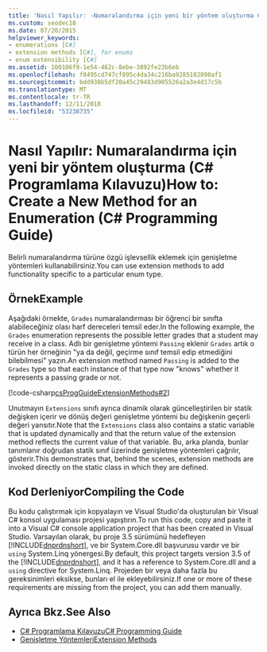 ```yaml
---
title: 'Nasıl Yapılır: -Numaralandırma için yeni bir yöntem oluşturma C# Programlama Kılavuzu'
ms.custom: seodec18
ms.date: 07/20/2015
helpviewer_keywords:
- enumerations [C#]
- extension methods [C#], for enums
- enum extensibility [C#]
ms.assetid: 100106f9-1e54-462c-8ebe-3892fe23b6eb
ms.openlocfilehash: f8495cd747cf895c4da34c216ba9285182890af1
ms.sourcegitcommit: bdd930b5df20a45c29483d905526a2a3e4d17c5b
ms.translationtype: MT
ms.contentlocale: tr-TR
ms.lasthandoff: 12/11/2018
ms.locfileid: "53238735"
---
```

# <a name="how-to-create-a-new-method-for-an-enumeration-c-programming-guide"></a><span data-ttu-id="a84a7-102">Nasıl Yapılır: Numaralandırma için yeni bir yöntem oluşturma (C# Programlama Kılavuzu)</span><span class="sxs-lookup"><span data-stu-id="a84a7-102">How to: Create a New Method for an Enumeration (C# Programming Guide)</span></span>
<span data-ttu-id="a84a7-103">Belirli numaralandırma türüne özgü işlevsellik eklemek için genişletme yöntemleri kullanabilirsiniz.</span><span class="sxs-lookup"><span data-stu-id="a84a7-103">You can use extension methods to add functionality specific to a particular enum type.</span></span>  
  
## <a name="example"></a><span data-ttu-id="a84a7-104">Örnek</span><span class="sxs-lookup"><span data-stu-id="a84a7-104">Example</span></span>  
 <span data-ttu-id="a84a7-105">Aşağıdaki örnekte, `Grades` numaralandırması bir öğrenci bir sınıfta alabileceğiniz olası harf dereceleri temsil eder.</span><span class="sxs-lookup"><span data-stu-id="a84a7-105">In the following example, the `Grades` enumeration represents the possible letter grades that a student may receive in a class.</span></span> <span data-ttu-id="a84a7-106">Adlı bir genişletme yöntemi `Passing` eklenir `Grades` artık o türün her örneğinin "ya da değil, geçirme sınıf temsil edip etmediğini bilebilmesi" yazın.</span><span class="sxs-lookup"><span data-stu-id="a84a7-106">An extension method named `Passing` is added to the `Grades` type so that each instance of that type now "knows" whether it represents a passing grade or not.</span></span>  
  
 [!code-csharp[csProgGuideExtensionMethods#2](../../../csharp/programming-guide/classes-and-structs/codesnippet/CSharp/how-to-create-a-new-method-for-an-enumeration_1.cs)]  
  
 <span data-ttu-id="a84a7-107">Unutmayın `Extensions` sınıfı ayrıca dinamik olarak güncelleştirilen bir statik değişken içerir ve dönüş değeri genişletme yöntemi bu değişkenin geçerli değeri yansıtır.</span><span class="sxs-lookup"><span data-stu-id="a84a7-107">Note that the `Extensions` class also contains a static variable that is updated dynamically and that the return value of the extension method reflects the current value of that variable.</span></span> <span data-ttu-id="a84a7-108">Bu, arka planda, bunlar tanımlanır doğrudan statik sınıf üzerinde genişletme yöntemleri çağrılır, gösterir.</span><span class="sxs-lookup"><span data-stu-id="a84a7-108">This demonstrates that, behind the scenes, extension methods are invoked directly on the static class in which they are defined.</span></span>  
  
## <a name="compiling-the-code"></a><span data-ttu-id="a84a7-109">Kod Derleniyor</span><span class="sxs-lookup"><span data-stu-id="a84a7-109">Compiling the Code</span></span>  
 <span data-ttu-id="a84a7-110">Bu kodu çalıştırmak için kopyalayın ve Visual Studio'da oluşturulan bir Visual C# konsol uygulaması projesi yapıştırın.</span><span class="sxs-lookup"><span data-stu-id="a84a7-110">To run this code, copy and paste it into a Visual C# console application project that has been created in Visual Studio.</span></span> <span data-ttu-id="a84a7-111">Varsayılan olarak, bu proje 3.5 sürümünü hedefleyen [!INCLUDE[dnprdnshort](~/includes/dnprdnshort-md.md)], ve bir System.Core.dll başvurusu vardır ve bir `using` System.Linq yönergesi.</span><span class="sxs-lookup"><span data-stu-id="a84a7-111">By default, this project targets version 3.5 of the [!INCLUDE[dnprdnshort](~/includes/dnprdnshort-md.md)], and it has a reference to System.Core.dll and a `using` directive for System.Linq.</span></span> <span data-ttu-id="a84a7-112">Projeden bir veya daha fazla bu gereksinimleri eksikse, bunları el ile ekleyebilirsiniz.</span><span class="sxs-lookup"><span data-stu-id="a84a7-112">If one or more of these requirements are missing from the project, you can add them manually.</span></span>  
  
## <a name="see-also"></a><span data-ttu-id="a84a7-113">Ayrıca Bkz.</span><span class="sxs-lookup"><span data-stu-id="a84a7-113">See Also</span></span>

- [<span data-ttu-id="a84a7-114">C# Programlama Kılavuzu</span><span class="sxs-lookup"><span data-stu-id="a84a7-114">C# Programming Guide</span></span>](../../../csharp/programming-guide/index.md)  
- [<span data-ttu-id="a84a7-115">Genişletme Yöntemleri</span><span class="sxs-lookup"><span data-stu-id="a84a7-115">Extension Methods</span></span>](../../../csharp/programming-guide/classes-and-structs/extension-methods.md)
